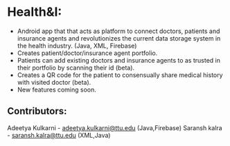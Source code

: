 # Health&I:
- Android app that that acts as platform to connect doctors, patients and insurance agents and revolutionizes the current data storage system in the health industry. (Java, XML, Firebase)
- Creates patient/doctor/insurance agent portfolio. 
- Patients can add existing doctors and insurance agents to as trusted in their portfolio by scanning their id (beta). 
- Creates a QR code for the patient to consensually share medical history with visited doctor (beta).
- New features coming soon.

## Contributors:
Adeetya Kulkarni - adeetya.kulkarni@ttu.edu (Java,Firebase)
Saransh kalra - saransh.kalra@ttu.edu (XML,Java)
